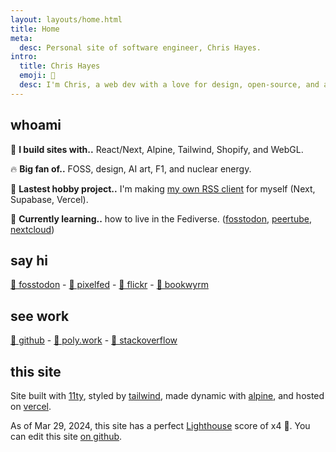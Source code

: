 ```yaml
---
layout: layouts/home.html
title: Home
meta:
  desc: Personal site of software engineer, Chris Hayes.
intro:
  title: Chris Hayes
  emoji: 🌊
  desc: I'm Chris, a web dev with a love for design, open-source, and ai.
---
```


## <span class="text-primary dark:text-fg inline-block py-1 px-2 bg-primary bg-opacity-10 dark:bg-fg-dark dark:bg-opacity-10 rounded-md font-bold">whoami</span>

🚧 **I build sites with..** React/Next, Alpine, Tailwind, Shopify, and WebGL.

🔥 **Big fan of..** FOSS, design, AI art, F1, and nuclear energy.

🔭 **Lastest hobby project..** I'm making [my own RSS client](https://github.com/christopher-hayes/rss) for myself (Next, Supabase, Vercel).

🌱 **Currently learning..** how to live in the Fediverse. ([fosstodon](https://fosstodon.org), [peertube](https://joinpeertube.org/), [nextcloud](https://nextcloud.com/))

## <span class="text-primary dark:text-fg inline-block py-1 px-2 bg-primary bg-opacity-10 dark:bg-fg-dark dark:bg-opacity-10 rounded-md font-bold">say hi</span>

<a rel="me" href="https://fosstodon.org/@chris_hayes">🐘 fosstodon</a> - [📸 pixelfed](https://pixelfed.social/chris-hayes) - [🤖 flickr](https://www.flickr.com/people/chris-hayes) - [🐉 bookwyrm](https://bookwyrm.social/user/chris-hayes)

## <span class="text-primary dark:text-fg inline-block py-1 px-2 bg-primary bg-opacity-10 dark:bg-fg-dark dark:bg-opacity-10 rounded-md font-bold">see work</span>

[🐙 github](https://github.com/christopher-hayes) - [📄 poly.work](https://poly.work/web_dev) - [👨 stackoverflow](https://stackoverflow.com/users/2096769/chris-hayes)

## <span class="text-primary dark:text-fg inline-block py-1 px-2 bg-primary bg-opacity-10 dark:bg-fg-dark dark:bg-opacity-10 rounded-md font-bold">this site</span>

Site built with [11ty](https://www.11ty.dev/), styled by [tailwind](https://tailwindcss.com/), made dynamic with [alpine](https://github.com/alpinejs/alpine/), and hosted on [vercel](https://vercel.com).

As of Mar 29, 2024, this site has a perfect [Lighthouse](https://pagespeed.web.dev/analysis/https-hayes-software) score of x4 💯. You can edit this site [on github](https://github.com/Christopher-Hayes/hayes.software).
